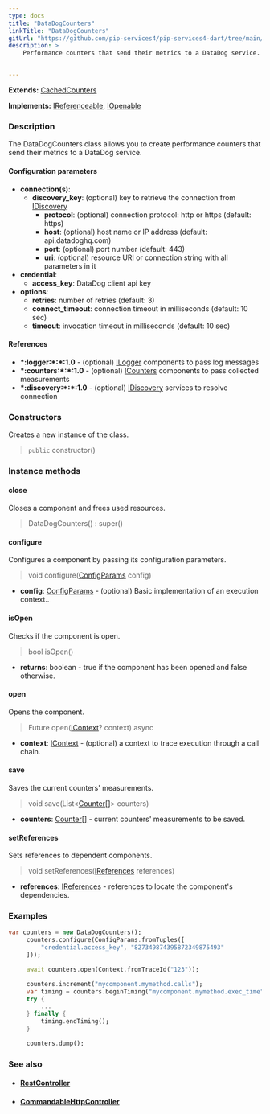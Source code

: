 ```yaml
---
type: docs
title: "DataDogCounters"
linkTitle: "DataDogCounters"
gitUrl: "https://github.com/pip-services4/pip-services4-dart/tree/main/pip-services4-datadog-dart"
description: >
    Performance counters that send their metrics to a DataDog service.


---
```


**Extends:** [CachedCounters](../../../observability/count/cached_counters/)

**Implements:** [IReferenceable](../../../components/refer/ireferenceable), [IOpenable](../../../components/run/iopenable)

### Description
The DataDogCounters class allows you to create performance counters that send their metrics to a DataDog service.


#### Configuration parameters

- **connection(s)**:           
  - **discovery_key**: (optional) key to retrieve the connection from [IDiscovery](../../../config/connect/idiscovery)
    - **protocol**: (optional) connection protocol: http or https (default: https)
    - **host**: (optional) host name or IP address (default: api.datadoghq.com)
    - **port**: (optional) port number (default: 443)
    - **uri**: (optional) resource URI or connection string with all parameters in it
- **credential**:
    - **access_key**: DataDog client api key
- **options**:
  - **retries**: number of retries (default: 3)
  - **connect_timeout**: connection timeout in milliseconds (default: 10 sec)
  - **timeout**: invocation timeout in milliseconds (default: 10 sec)



#### References

- **\*:logger:\*:\*:1.0** - (optional) [ILogger](../../../observability/log/ilogger) components to pass log messages
- **\*:counters:\*:\*:1.0** - (optional) [ICounters](../../../observability/count/icounters) components to pass collected measurements
- **\*:discovery:\*:\*:1.0** - (optional) [IDiscovery](../../../config/connect/idiscovery) services to resolve connection

### Constructors
Creates a new instance of the class.

> `public` constructor()


### Instance methods

#### close
Closes a component and frees used resources.

> DataDogCounters() : super()

#### configure
Configures a component by passing its configuration parameters.

> void configure([ConfigParams](../../../components/config/config_params) config)

- **config**: [ConfigParams](../../../components/config/config_params) - (optional) Basic implementation of an execution context..

#### isOpen
Checks if the component is open.

> bool isOpen()

- **returns**: boolean - true if the component has been opened and false otherwise.


#### open
Opens the component.

> Future open([IContext](../../../components/context/icontext)? context) async

- **context**: [IContext](../../../components/context/icontext) - (optional) a context to trace execution through a call chain.


#### save
Saves the current counters' measurements.

> void save(List<[Counter[]](../../../observability/count/counter)> counters)

- **counters**: [Counter[]](../../../observability/count/counter) - current counters' measurements to be saved.


#### setReferences
Sets references to dependent components.

> void setReferences([IReferences](../../../components/refer/ireferences) references)

- **references**: [IReferences](../../../components/refer/ireferences) - references to locate the component's dependencies.


### Examples

```dart
var counters = new DataDogCounters();
     counters.configure(ConfigParams.fromTuples([
         "credential.access_key", "827349874395872349875493"
     ]));

     await counters.open(Context.fromTraceId("123"));

     counters.increment("mycomponent.mymethod.calls");
     var timing = counters.beginTiming("mycomponent.mymethod.exec_time");
     try {
         ...
     } finally {
         timing.endTiming();
     }

     counters.dump();
```


### See also
- #### [RestController](../../../http/controllers/rest_controller)
- #### [CommandableHttpController](../../../http/controllers/commandable_http_controller)

